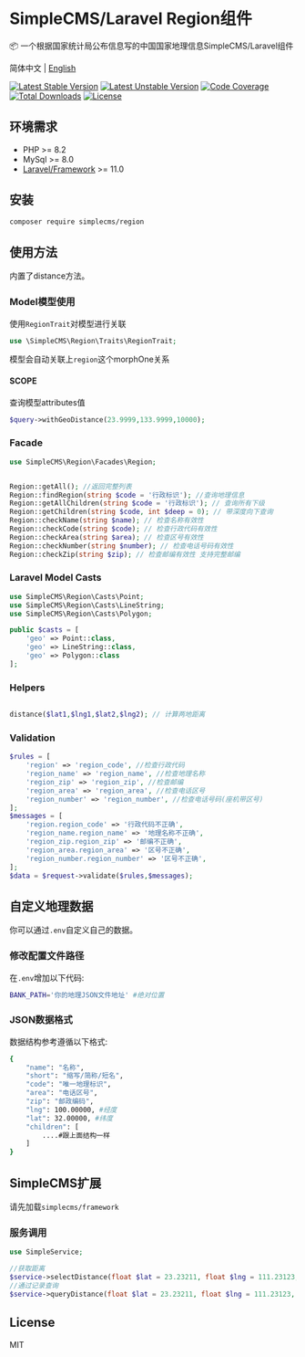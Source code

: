 # SimpleCMS/Laravel Region组件

📦 一个根据国家统计局公布信息写的中国国家地理信息SimpleCMS/Laravel组件

简体中文 | [English](./README.md)

[![Latest Stable Version](https://poser.pugx.org/simplecms/region/v/stable.svg)](https://packagist.org/packages/simplecms/region) [![Latest Unstable Version](https://poser.pugx.org/simplecms/region/v/unstable.svg)](https://packagist.org/packages/simplecms/region) [![Code Coverage](https://scrutinizer-ci.com/g/overtrue/easy-sms/badges/coverage.png?b=master)](https://scrutinizer-ci.com/g/hackout/simplecms-region/?branch=master) [![Total Downloads](https://poser.pugx.org/simplecms/region/downloads)](https://packagist.org/packages/simplecms/region) [![License](https://poser.pugx.org/simplecms/region/license)](https://packagist.org/packages/simplecms/region)

## 环境需求

- PHP >= 8.2
- MySql >= 8.0
- [Laravel/Framework](https://packagist.org/packages/laravel/framework) >= 11.0

## 安装

```bash
composer require simplecms/region
```

## 使用方法

内置了distance方法。

### Model模型使用

使用```RegionTrait```对模型进行关联

```php
use \SimpleCMS\Region\Traits\RegionTrait;
```

模型会自动关联上```region```这个morphOne关系

#### SCOPE

查询模型attributes值

```php
$query->withGeoDistance(23.9999,133.9999,10000);
```

### Facade

```php
use SimpleCMS\Region\Facades\Region; 


Region::getAll(); //返回完整列表
Region::findRegion(string $code = '行政标识'); //查询地理信息
Region::getAllChildren(string $code = '行政标识'); // 查询所有下级
Region::getChildren(string $code, int $deep = 0); // 带深度向下查询
Region::checkName(string $name); // 检查名称有效性
Region::checkCode(string $code); // 检查行政代码有效性
Region::checkArea(string $area); // 检查区号有效性
Region::checkNumber(string $number); // 检查电话号码有效性
Region::checkZip(string $zip); // 检查邮编有效性 支持完整邮编
```

### Laravel Model Casts

```php
use SimpleCMS\Region\Casts\Point; 
use SimpleCMS\Region\Casts\LineString; 
use SimpleCMS\Region\Casts\Polygon; 

public $casts = [
    'geo' => Point::class,
    'geo' => LineString::class,
    'geo' => Polygon::class
];
```

### Helpers

```php

distance($lat1,$lng1,$lat2,$lng2); // 计算两地距离

```

### Validation

```php
$rules = [
    'region' => 'region_code', //检查行政代码
    'region_name' => 'region_name', //检查地理名称
    'region_zip' => 'region_zip', //检查邮编
    'region_area' => 'region_area', //检查电话区号
    'region_number' => 'region_number', //检查电话号码(座机带区号)
];
$messages = [
    'region.region_code' => '行政代码不正确',
    'region_name.region_name' => '地理名称不正确',
    'region_zip.region_zip' => '邮编不正确',
    'region_area.region_area' => '区号不正确',
    'region_number.region_number' => '区号不正确',
];
$data = $request->validate($rules,$messages);
```

## 自定义地理数据

你可以通过```.env```自定义自己的数据。

### 修改配置文件路径

在```.env```增加以下代码:

```bash
BANK_PATH='你的地理JSON文件地址' #绝对位置
```

### JSON数据格式

数据结构参考遵循以下格式:

```bash
{
    "name": "名称",
    "short": "缩写/简称/短名",
    "code": "唯一地理标识",
    "area": "电话区号",
    "zip": "邮政编码",
    "lng": 100.00000, #经度
    "lat": 32.00000, #纬度
    "children": [
        ....#跟上面结构一样
    ]
}
```

## SimpleCMS扩展

请先加载```simplecms/framework```

### 服务调用

```php
use SimpleService;

//获取距离
$service->selectDistance(float $lat = 23.23211, float $lng = 111.23123,string $column = 'location');
//通过记录查询
$service->queryDistance(float $lat = 23.23211, float $lng = 111.23123, float $maxDistance = 50,string $column = 'location')
```

## License

MIT

